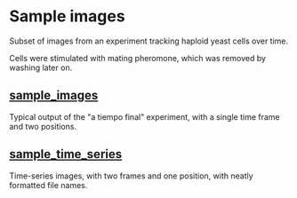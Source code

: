 # Sample images

Subset of images from an experiment tracking haploid yeast cells over time.

Cells were stimulated with mating pheromone, which was removed by washing later on.

<!-- Taken from the experiment: `ACLN1/ACL/Uscope/datos_RtCC/20211221-far1NG_rtcc/renamed/filtered/` -->

## [sample_images](./sample_images)

Typical output of the "a tiempo final" experiment, with a single time frame and two positions.

<!-- Time 10 of the experiment. -->

## [sample_time_series](./sample_time_series)

Time-series images, with two frames and one position, with neatly formatted file names.

